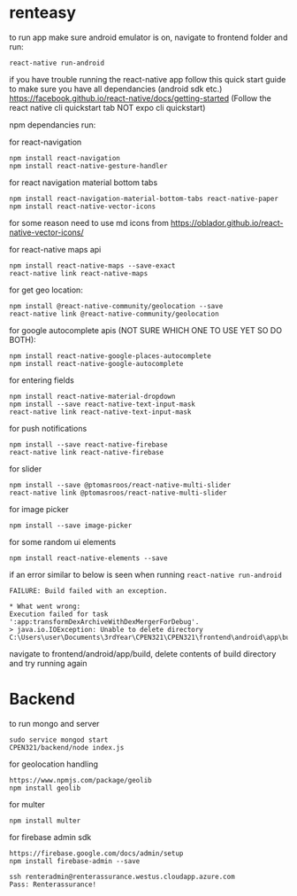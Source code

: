# renteasy

to run app make sure android emulator is on, navigate to frontend folder and run:
```
react-native run-android
```

if you have trouble running the react-native app follow this quick start guide to make sure you have all dependancies (android sdk etc.)
https://facebook.github.io/react-native/docs/getting-started (Follow the react native cli quickstart tab NOT expo cli quickstart)

npm dependancies run:

for react-navigation
```
npm install react-navigation
npm install react-native-gesture-handler
```

for react navigation material bottom tabs
```
npm install react-navigation-material-bottom-tabs react-native-paper
npm install react-native-vector-icons
```

for some reason need to use md icons from https://oblador.github.io/react-native-vector-icons/

for react-native maps api
```
npm install react-native-maps --save-exact
react-native link react-native-maps
```

for get geo location:
```
npm install @react-native-community/geolocation --save
react-native link @react-native-community/geolocation
```

for google autocomplete apis (NOT SURE WHICH ONE TO USE YET SO DO BOTH):
```
npm install react-native-google-places-autocomplete
npm install react-native-google-autocomplete
```

for entering fields
```
npm install react-native-material-dropdown
npm install --save react-native-text-input-mask
react-native link react-native-text-input-mask
```

for push notifications
```
npm install --save react-native-firebase
react-native link react-native-firebase
```

for slider
```
npm install --save @ptomasroos/react-native-multi-slider
react-native link @ptomasroos/react-native-multi-slider
```

for image picker
```
npm install --save image-picker
```

for some random ui elements
```
npm install react-native-elements --save
```

if an error similar to below is seen when running ```react-native run-android```
```
FAILURE: Build failed with an exception.

* What went wrong:
Execution failed for task ':app:transformDexArchiveWithDexMergerForDebug'.
> java.io.IOException: Unable to delete directory C:\Users\user\Documents\3rdYear\CPEN321\CPEN321\frontend\android\app\build\intermediates\transforms\dexMerger\debug.
```
navigate to frontend/android/app/build, delete contents of build directory and try running again

# Backend

to run mongo and server
```
sudo service mongod start
CPEN321/backend/node index.js
```

for geolocation handling
```
https://www.npmjs.com/package/geolib
npm install geolib
```

for multer
```
npm install multer
```

for firebase admin sdk
```
https://firebase.google.com/docs/admin/setup
npm install firebase-admin --save
```

```
ssh renteradmin@renterassurance.westus.cloudapp.azure.com
Pass: Renterassurance!
```
